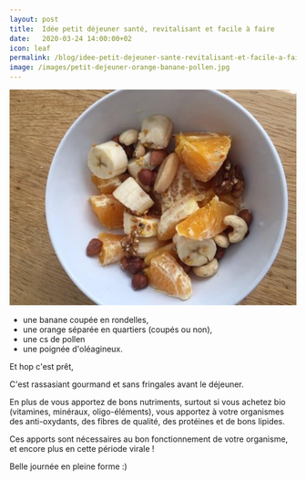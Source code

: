 ```yaml
---
layout: post
title:  Idée petit déjeuner santé, revitalisant et facile à faire
date:   2020-03-24 14:00:00+02
icon: leaf
permalink: /blog/idee-petit-dejeuner-sante-revitalisant-et-facile-a-faire
image: /images/petit-dejeuner-orange-banane-pollen.jpg
---
```

<a href="{{page.permalink}}" class="image featured"><img src="/images/petit-dejeuner-orange-banane-pollen.jpg" alt="Photo de petit déjeuner orange banane pollen"></a>
- une banane coupée en rondelles,
- une orange séparée en quartiers (coupés ou non),
- une cs de pollen
- une poignée d'oléagineux.

Et hop c'est prêt,

C'est rassasiant gourmand et sans fringales avant le déjeuner.

En plus de vous apportez de bons nutriments, surtout si vous achetez bio (vitamines, minéraux, oligo-éléments), vous apportez à votre organismes des anti-oxydants, des fibres de qualité, des protéines et de bons lipides.

Ces apports sont nécessaires au bon fonctionnement de votre organisme, et encore plus en cette période virale !

Belle journée en pleine forme :)
